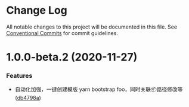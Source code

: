 # Change Log

All notable changes to this project will be documented in this file.
See [Conventional Commits](https://conventionalcommits.org) for commit guidelines.

# 1.0.0-beta.2 (2020-11-27)


### Features

* 自动化加强，一键创建模版 yarn bootstrap foo，同时关联📦路径修改等 ([db4798a](https://github.com/lgoweb/pro-components/commit/db4798a63d8a38da4bd0870e6b733475cf64dc48))
